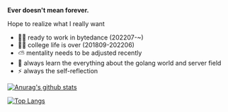**Ever doesn't mean forever.**

Hope to realize what I really want 

- 👨‍💻 ready to work in bytedance (202207-~)
- 👨‍🎓 college life is over (201809-202206)
- ⛅ mentality needs to be adjusted recently 
- 🌱 always learn the everything about the golang world and server field
- ⚡ always the self-reflection


[![Anurag's github stats](https://github-readme-stats.vercel.app/api?username=catwithtudou&show_icons=true&theme=radical&count_private=true)](https://github.com/anuraghazra/github-readme-stats)

[![Top Langs](https://github-readme-stats.vercel.app/api/top-langs/?username=catwithtudou&layout=compact&hide=Jupyter%20Notebook)](https://github.com/anuraghazra/github-readme-stats)
